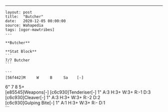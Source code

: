 ---
    layout: post
    title:  "Butcher"
    date:   2020-12-05 00:00:00
    source: Wahapedia
    tags: [ogor-mawtribes]
    ---
    
    **Butcher**
    
    **Stat Block**
    ```
    7/7 Butcher
    ```
    
    ```
    [56f442]M     W     B     Sa    [-]
6"    7     8     5+    
[e85545]Weapons[-]
[c6c930]Tenderiser[-]
1"     A:3    H:3+   W:3+   R:-1   D:3   
[c6c930]Cleaver[-]
1"     A:3    H:3+   W:3+   R:-2   D:2   
[c6c930]Gulping Bite[-]
1"     A:1    H:3+   W:3+   R:-    D:1   
    ```
    
    
    